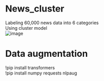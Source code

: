 # News_cluster  
Labeling 60,000 news data into 6 categories  
Using cluster model  
![image](https://github.com/edwardhan925192/News_cluster/assets/127165920/e0eabca6-2465-4784-b529-66622d7a19cc)

# Data augmentation  
!pip install transformers  
!pip install numpy requests nlpaug  
